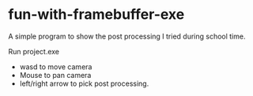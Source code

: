 # fun-with-framebuffer-exe
A simple program to show the post processing I tried during school time.  
  
Run project.exe  
- wasd to move camera  
- Mouse to pan camera  
- left/right arrow to pick post processing.  
  

